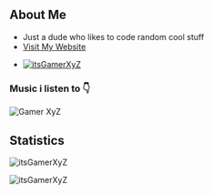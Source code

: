 
<!--
**itsgamerxyz/itsgamerxyz** is a ✨ _special_ ✨ repository because its `README.md` (this file) appears on your GitHub profile.

Here are some ideas to get you started:

- 🔭 I’m currently working on ...
- 🌱 I’m currently learning ...
- 👯 I’m looking to collaborate on ...
- 🤔 I’m looking for help with ...
- 💬 Ask me about ...
- 📫 How to reach me: ...
- 😄 Pronouns: ...
- ⚡ Fun fact: ...
-->

<h2>About Me</h2>

- Just a dude who likes to code random cool stuff 
- [Visit My Website](https://gamer-xyz.ml/)
- <p align="left">
  <a href="https://twitter.com/itsGamerXyZ" target="blank"><img src="https://img.shields.io/twitter/follow/itsGamerXyZ?color=blue&label=Follow%20Me%20on%20Twitter&logo=twitter&logoColor=fff&style=for-the-badge" alt="itsGamerXyZ"/></a>
</p>


### Music i listen to 👇
![Gamer XyZ](https://spotify-recently-played-readme.vercel.app/api?user=313zrf7m6dlw2hk2xhlpfdk3cvzu&count=6)

<h2>Statistics</h2>


<p align="left">
  <img src="https://github-readme-stats.vercel.app/api?username=itsGamerXyZ&show_icons=true&locale=en&theme=dark&layout=compact" alt="itsGamerXyZ" />
</p>

<p align="left">
  <img src="https://github-readme-stats.vercel.app/api/top-langs?username=itsGamerXyZ&show_icons=true&locale=en&layout=compact&theme=dark" alt="itsGamerXyZ" />
</p>



